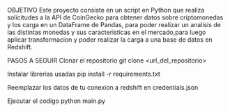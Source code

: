 OBJETIVO
Este proyecto consiste en un script en Python que realiza solicitudes a la API de CoinGecko 
para obtener datos sobre criptomonedas y los carga en un DataFrame de Pandas, para poder realizar un analisis 
de las distintas monedas y sus caracteristicas en el mercado,para luego aplicar transformacion y poder realizar 
la carga a una base de datos en Redshift.

PASOS A SEGUIR
Clonar el repositorio 
git clone <url_del_repositorio>

Instalar librerias usadas
pip install -r requirements.txt

Reemplazar los datos de tu conexion a redshift en credentials.json

Ejecutar el codigo
python main.py